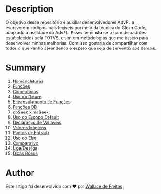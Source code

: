 # Description

O objetivo desse repositório é auxiliar desenvolvedores AdvPL a escreverem códigos mais legíveis por meio da técnica do Clean Code, adaptado a realidade do AdvPL.
Esses itens **não** se tratam de padrões estabelecidos pela TOTVS, e sim em metodologias que me baseio para desenvolver minhas melhorias.
Com isso gostaria de compartilhar com todos o que venho aprendendo e espero que seja de serventia aos demais.

# Summary

1. [Nomenclaturas](clean-code/nomenclaturas/README.md)
2. [Funções](clean-code/funcoes/README.md)
3. [Comentários](clean-code/comentarios/README.md)
4. [Uso do Return](clean-code/uso-return/README.md)
5. [Encapsulamento de Funções](clean-code/encapsulamento-funcoes/README.md)
6. [Funções DB](clean-code/funcoes-db/README.md)
7. [dbSeek x msSeek](clean-code/dbseek-x-msseek/README.md)
8. [Uso do Escopo Default](clean-code/escopo-default/README.md)
9. [Declaração de Variáveis](clean-code/declaracao-variaveis/README.md)
10. [Valores Mágicos](clean-code/valores-magicos/README.md)
11. [Pontos de Entrada](clean-code/pontos-de-entrada/README.md)
12. [Uso do Else](clean-code/uso-else/README.md)
13. [Comparativo](clean-code/comparativos/README.md)
14. [Liga/Desliga](clean-code/liga-desliga/README.md)
15. [Dicas Bônus](clean-code/bonus/README.md)

# Author

Este artigo foi desenvolvido com ❤️ por [Wallace de Freitas](https://github.com/wallacefreitas)
